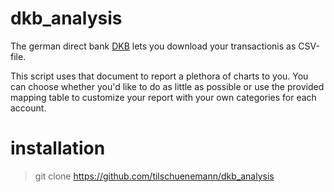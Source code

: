 # dkb_analysis
The german direct bank [DKB](https://www.dkb.de/) lets you download your transactionis as CSV-file. 

This script uses that document to report a plethora of charts to you. You can choose whether you'd like to do as little as possible or use the provided mapping table to customize your report with your own categories for each account.

# installation

  > git clone https://github.com/tilschuenemann/dkb_analysis 

